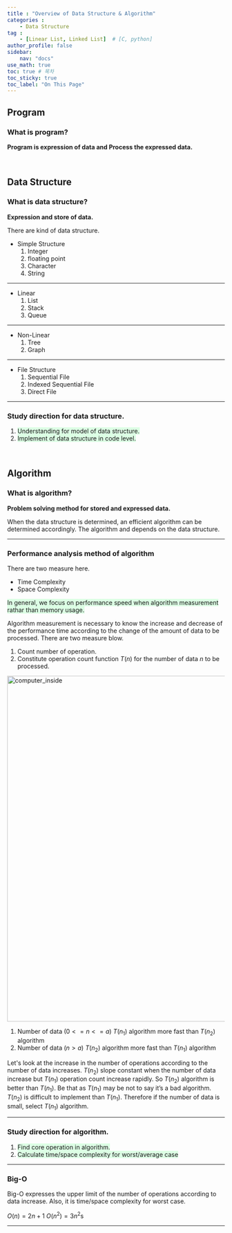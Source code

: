 ```yaml
---
title : "Overview of Data Structure & Algorithm"
categories : 
    - Data Structure
tag :
    - [Linear List, Linked List]  # [C, python]
author_profile: false
sidebar:
    nav: "docs"
use_math: true
toc: true # 목차
toc_sticky: true
toc_label: "On This Page"
---
```


## Program
### What is program?
**Program is expression of data and Process the expressed data.**

<br/>

## Data Structure
### What is data structure?
**Expression and store of data.**

There are kind of data structure.

* Simple Structure
    1. Integer
    2. floating point
    3. Character
    4. String

---

* Linear
    1. List
    2. Stack
    3. Queue

---

* Non-Linear
    1. Tree
    2. Graph

---

* File Structure
    1. Sequential File
    2. Indexed Sequential File
    3. Direct File

---

### Study direction for data structure.
1. <span style='background-color: #dcffe4'>Understanding for model of data structure.</span>  
2. <span style='background-color: #dcffe4'>Implement of data structure in code level.</span> 

<br/>

## Algorithm
### What is algorithm?
**Problem solving method for stored and expressed data.**

When the data structure is determined, an efficient algorithm can be determined accordingly. The algorithm and depends on the data structure.

---

### Performance analysis method of algorithm
There are two measure here. 

* Time Complexity
* Space Complexity

<span style='background-color: #dcffe4'>In general, we focus on performance speed when algorithm measurement rathar than memory usage.</span>  

Algorithm measurement is necessary to know the increase and decrease of the performance time according to the change of the amount of data to be processed. There are two measure blow. 

1. Count number of operation.
2. Constitute operation count function $T(n)$ for the number of data $n$ to be processed.

<img width="800" alt="computer_inside" src="https://user-images.githubusercontent.com/92430498/142577982-a6fc5002-4ba3-4a2d-bad7-c196e72c44a6.png"> 

1. Number of data ($0 <= n <= a$)
$T(n_1)$ algorithm more fast than $T(n_2)$ algorithm
2. Number of data ($n > a$)
$T(n_2)$ algorithm more fast than $T(n_1)$ algorithm
    
Let's look at the increase in the number of operations according to the number of data increases.
$T(n_2)$ slope constant when the number of data increase but $T(n_1)$ operation count increase rapidly. So $T(n_2)$ algorithm is better than $T(n_1)$. Be that as $T(n_1)$ may be not to say it’s a bad algorithm. $T(n_2)$ is difficult to implement than $T(n_1)$. Therefore if the number of data is small, select $T(n_1)$ algorithm.

---

### Study direction for algorithm.
1. <span style='background-color: #dcffe4'>Find core operation in algorithm.</span>  
2. <span style='background-color: #dcffe4'>Calculate time/space complexity for worst/average case</span> 

---

### Big-O
Big-O expresses the upper limit of the number of operations according to data increase. Also, it is time/space complexity for worst case.

$O(n) = 2n + 1$ 
$O(n^2) = 3n^2$s

---








